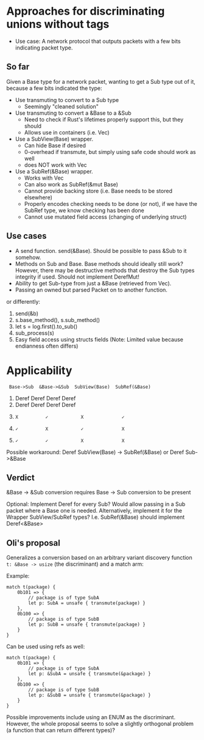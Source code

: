 Approaches for discriminating unions without tags
=================================================

* Use case: A network protocol that outputs packets with a few bits indicating packet type.

So far
------

Given a Base type for a network packet, wanting to get a Sub type out of it, because a few bits indicated the type:

* Use transmuting to convert to a Sub type
  + Seemingly "cleaned solution"
* Use transmuting to convert a &Base to a &Sub
  + Need to check if Rust's lifetimes properly support this, but they should
  + Allows use in containers (i.e. Vec<Base>)
* Use a SubView(Base) wrapper.
  + Can hide Base if desired
  + 0-overhead if transmute, but simply using safe code should work as well
  + does NOT work with Vec
* Use a SubRef(&Base) wrapper.
  + Works with Vec
  + Can also work as SubRef(&mut Base)
  + Cannot provide backing store (i.e. Base needs to be stored elsewhere)
  + Properly encodes checking needs to be done (or not), if we have the SubRef
    type, we know checking has been done
  + Cannot use mutated field access (changing of underlying struct)

Use cases
---------

* A send function. send(&Base). Should be possible to pass &Sub to it somehow.
* Methods on Sub and Base. Base methods should ideally still work? However, there may be destructive methods that destroy the Sub types integrity if used. Should not implement DerefMut!
* Ability to get Sub-type from just a &Base (retrieved from Vec).
* Passing an owned but parsed Packet on to another function.

or differently:

1. send(&b)
2. s.base_method(), s.sub_method()
3. let s = log.first().to_sub()
4. sub_process(s)
5. Easy field access using structs fields (Note: Limited value because endianness often differs)

Applicability
=============

     Base->Sub  &Base->&Sub  SubView(Base)  SubRef(&Base)
 1.   Deref      Deref        Deref          Deref
 2.   Deref      Deref        Deref          Deref
 3.     X          ✓            X              ✓
 4.     ✓          X            ✓              X
 5.     ✓          ✓            X              X

Possible workaround: Deref SubView(Base) -> SubRef(&Base) or Deref Sub->&Base

Verdict
-------

&Base -> &Sub conversion requires Base -> Sub conversion to be present

Optional: Implement Deref<Base> for every Sub? Would allow passing in a Sub packet where a Base one is needed. Alternatively, implement it for the Wrapper SubView/SubRef types? I.e. SubRef(&Base) should implement Deref<&Base>

Oli's proposal
--------------

Generalizes a conversion based on an arbitrary variant discovery function
`t: &Base -> usize` (the discriminant) and a match arm:

Example:

```
match t(package) {
    0b101 => {
        // package is of type SubA
        let p: SubA = unsafe { transmute(package) }
    },
    0b100 => {
        // package is of type SubB
        let p: SubB = unsafe { transmute(package) }
    }
}
```

Can be used using refs as well:

```
match t(package) {
    0b101 => {
        // package is of type SubA
        let p: &SubA = unsafe { transmute(&package) }
    },
    0b100 => {
        // package is of type SubB
        let p: &SubB = unsafe { transmute(&package) }
    }
}
```

Possible improvements include using an ENUM as the discriminant. However, the whole proposal seems to solve a slightly orthogonal problem (a function that can return different types)?
